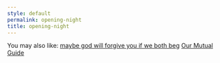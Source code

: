 ```yaml
---
style: default
permalink: opening-night
title: opening-night
---
```

You may also like:
[maybe god will forgive you if we both beg](http://scp-wiki.net/i-thought-you-would-come-back-if-i-made-it-well)
[Our Mutual Guide](http://scp-wiki.net/our-mutual-guide)